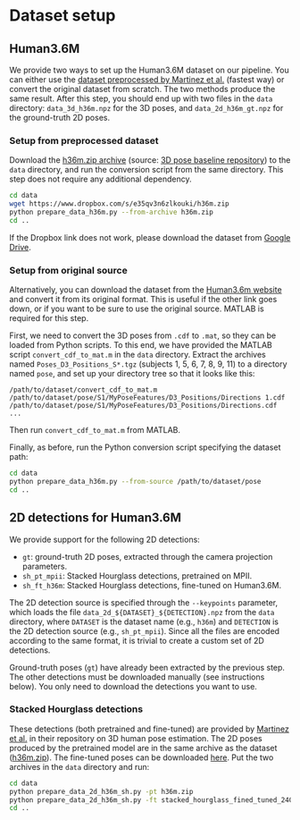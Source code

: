 # Dataset setup

## Human3.6M
We provide two ways to set up the Human3.6M dataset on our pipeline. You can either use the [dataset preprocessed by Martinez et al.](https://github.com/una-dinosauria/3d-pose-baseline) (fastest way) or convert the original dataset from scratch. The two methods produce the same result. After this step, you should end up with two files in the `data` directory: `data_3d_h36m.npz` for the 3D poses, and `data_2d_h36m_gt.npz` for the ground-truth 2D poses.

### Setup from preprocessed dataset
Download the [h36m.zip archive](https://www.dropbox.com/s/e35qv3n6zlkouki/h36m.zip) (source: [3D pose baseline repository](https://github.com/una-dinosauria/3d-pose-baseline)) to the `data` directory, and run the conversion script from the same directory. This step does not require any additional dependency.

```sh
cd data
wget https://www.dropbox.com/s/e35qv3n6zlkouki/h36m.zip
python prepare_data_h36m.py --from-archive h36m.zip
cd ..
```

If the Dropbox link does not work, please download the dataset from [Google Drive](https://drive.google.com/drive/folders/1c7Iz6Tt7qbaw0c1snKgcGOD-JGSzuZ4X?usp=sharing).

### Setup from original source
Alternatively, you can download the dataset from the [Human3.6m website](http://vision.imar.ro/human3.6m/) and convert it from its original format. This is useful if the other link goes down, or if you want to be sure to use the original source. MATLAB is required for this step.

First, we need to convert the 3D poses from `.cdf` to `.mat`, so they can be loaded from Python scripts. To this end, we have provided the MATLAB script `convert_cdf_to_mat.m` in the `data` directory. Extract the archives named `Poses_D3_Positions_S*.tgz` (subjects 1, 5, 6, 7, 8, 9, 11) to a directory named `pose`, and set up your directory tree so that it looks like this:

```
/path/to/dataset/convert_cdf_to_mat.m
/path/to/dataset/pose/S1/MyPoseFeatures/D3_Positions/Directions 1.cdf
/path/to/dataset/pose/S1/MyPoseFeatures/D3_Positions/Directions.cdf
...
```
Then run `convert_cdf_to_mat.m` from MATLAB.

Finally, as before, run the Python conversion script specifying the dataset path:
```sh
cd data
python prepare_data_h36m.py --from-source /path/to/dataset/pose
cd ..
```

## 2D detections for Human3.6M
We provide support for the following 2D detections:

- `gt`: ground-truth 2D poses, extracted through the camera projection parameters.
- `sh_pt_mpii`: Stacked Hourglass detections, pretrained on MPII.
- `sh_ft_h36m`: Stacked Hourglass detections, fine-tuned on Human3.6M.

The 2D detection source is specified through the `--keypoints` parameter, which loads the file `data_2d_${DATASET}_${DETECTION}.npz` from the `data` directory, where `DATASET` is the dataset name (e.g., `h36m`) and `DETECTION` is the 2D detection source (e.g., `sh_pt_mpii`). Since all the files are encoded according to the same format, it is trivial to create a custom set of 2D detections.

Ground-truth poses (`gt`) have already been extracted by the previous step. The other detections must be downloaded manually (see instructions below). You only need to download the detections you want to use.

### Stacked Hourglass detections
These detections (both pretrained and fine-tuned) are provided by [Martinez et al.](https://github.com/una-dinosauria/3d-pose-baseline) in their repository on 3D human pose estimation. The 2D poses produced by the pretrained model are in the same archive as the dataset ([h36m.zip](https://www.dropbox.com/s/e35qv3n6zlkouki/h36m.zip)). The fine-tuned poses can be downloaded [here](https://drive.google.com/open?id=0BxWzojlLp259S2FuUXJ6aUNxZkE). Put the two archives in the `data` directory and run:

```sh
cd data
python prepare_data_2d_h36m_sh.py -pt h36m.zip
python prepare_data_2d_h36m_sh.py -ft stacked_hourglass_fined_tuned_240.tar.gz
cd ..
```
